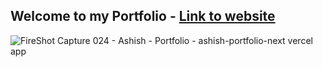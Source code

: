 ## Welcome to my Portfolio - [Link to website](https://ashish-portfolio-next.vercel.app/)

![FireShot Capture 024 - Ashish - Portfolio - ashish-portfolio-next vercel app](https://github.com/Ashish-Bind/my-portfolio/assets/121487855/c1b6fe6d-0e7f-4416-99ab-651c569b0366)
